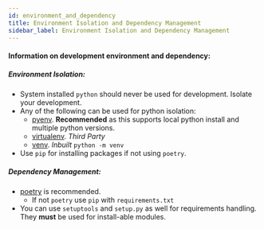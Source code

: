 ```yaml
---
id: environment_and_dependency
title: Environment Isolation and Dependency Management
sidebar_label: Environment Isolation and Dependency Management
---
```


#### Information on development environment and dependency:

##### Environment Isolation:

* System installed `python` should never be used for development. Isolate your development.
* Any of the following can be used for python isolation:
    - [pyenv](https://github.com/pyenv/pyenv). **Recommended** as this supports local python install and multiple python versions.
    - [virtualenv](https://virtualenv.pypa.io/en/latest/). _Third Party_
    - [venv](https://docs.python.org/3/tutorial/venv.html). _Inbuilt_ `python -m venv`
* Use `pip` for installing packages if not using `poetry`.



##### Dependency Management:

* [poetry](https://python-poetry.org/) is recommended.
    - If not `poetry` use `pip` with `requirements.txt`
* You can use `setuptools` and `setup.py` as well for requirements handling. They **must** be used for install-able modules.
